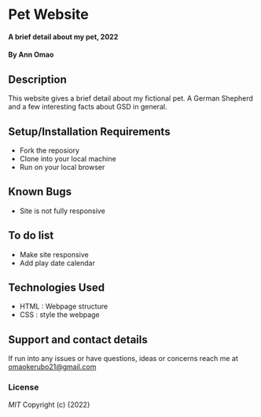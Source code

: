 # Pet Website
#### A brief detail about my pet, 2022
#### By **Ann Omao**
## Description
This website gives a brief detail about my fictional pet. A German Shepherd and a few interesting facts about GSD in general.
## Setup/Installation Requirements
* Fork the reposiory
* Clone into your local machine
* Run on your local browser
## Known Bugs
* Site is not fully responsive  
## To do list  
* Make site responsive  
* Add play date calendar
## Technologies Used
* HTML : Webpage structure
* CSS : style the webpage
## Support and contact details
If run into any issues or have questions, ideas or concerns reach me at omaokerubo21@gmail.com
### License
*MIT*
Copyright (c) {2022} 